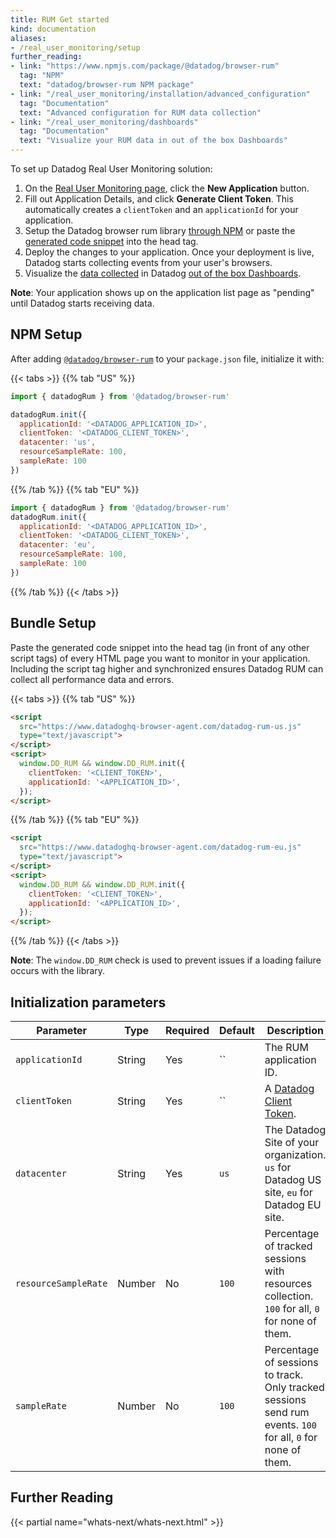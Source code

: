 ```yaml
---
title: RUM Get started
kind: documentation
aliases:
- /real_user_monitoring/setup
further_reading:
- link: "https://www.npmjs.com/package/@datadog/browser-rum"
  tag: "NPM"
  text: "datadog/browser-rum NPM package"
- link: "/real_user_monitoring/installation/advanced_configuration"
  tag: "Documentation"
  text: "Advanced configuration for RUM data collection"
- link: "/real_user_monitoring/dashboards"
  tag: "Documentation"
  text: "Visualize your RUM data in out of the box Dashboards"
---
```


To set up Datadog Real User Monitoring solution:

1. On the [Real User Monitoring page][1], click the **New Application** button.
2. Fill out  Application Details, and click **Generate Client Token**. This automatically creates a `clientToken` and an `applicationId` for your application.
3. Setup the Datadog browser rum library [through NPM](#npm-setup) or paste the [generated code snippet](#bundle-setup) into the head tag.
4. Deploy the changes to your application. Once your deployment is live, Datadog starts collecting events from your user's browsers.
5. Visualize the [data collected][2] in Datadog [out of the box Dashboards][3].

**Note**: Your application shows up on the application list page as "pending" until Datadog starts receiving data.

## NPM Setup

After adding [`@datadog/browser-rum`][4] to your `package.json` file, initialize it with:

{{< tabs >}}
{{% tab "US" %}}

```javascript
import { datadogRum } from '@datadog/browser-rum'

datadogRum.init({
  applicationId: '<DATADOG_APPLICATION_ID>',
  clientToken: '<DATADOG_CLIENT_TOKEN>',
  datacenter: 'us',
  resourceSampleRate: 100,
  sampleRate: 100
})
```

{{% /tab %}}
{{% tab "EU" %}}

```javascript
import { datadogRum } from '@datadog/browser-rum'
datadogRum.init({
  applicationId: '<DATADOG_APPLICATION_ID>',
  clientToken: '<DATADOG_CLIENT_TOKEN>',
  datacenter: 'eu',
  resourceSampleRate: 100,
  sampleRate: 100
})
```

{{% /tab %}}
{{< /tabs >}}

## Bundle Setup

Paste the generated code snippet into the head tag (in front of any other script tags) of every HTML page you want to monitor in your application. Including the script tag higher and synchronized ensures Datadog RUM can collect all performance data and errors.

{{< tabs >}}
{{% tab "US" %}}

```html
<script
  src="https://www.datadoghq-browser-agent.com/datadog-rum-us.js"
  type="text/javascript">
</script>
<script>
  window.DD_RUM && window.DD_RUM.init({
    clientToken: '<CLIENT_TOKEN>',
    applicationId: '<APPLICATION_ID>',
  });
</script>
```

{{% /tab %}}
{{% tab "EU" %}}

```html
<script
  src="https://www.datadoghq-browser-agent.com/datadog-rum-eu.js"
  type="text/javascript">
</script>
<script>
  window.DD_RUM && window.DD_RUM.init({
    clientToken: '<CLIENT_TOKEN>',
    applicationId: '<APPLICATION_ID>',
  });
</script>
```

{{% /tab %}}
{{< /tabs >}}

**Note**: The `window.DD_RUM` check is used to prevent issues if a loading failure occurs with the library.

## Initialization parameters

| Parameter            | Type   | Required | Default | Description                                                                                                  |
|----------------------|--------|----------|---------|--------------------------------------------------------------------------------------------------------------|
| `applicationId`      | String | Yes      | ``      | The RUM application ID.                                                                                      |
| `clientToken`        | String | Yes      | ``      | A [Datadog Client Token][5].                                                                                 |
| `datacenter`         | String | Yes      | `us`    | The Datadog Site of your organization. `us` for Datadog US site, `eu` for Datadog EU site.                   |
| `resourceSampleRate` | Number | No       | `100`   | Percentage of tracked sessions with resources collection. `100` for all, `0` for none of them.               |
| `sampleRate`         | Number | No       | `100`   | Percentage of sessions to track. Only tracked sessions send rum events. `100` for all, `0` for none of them. |

## Further Reading

{{< partial name="whats-next/whats-next.html" >}}

[1]: https://app.datadoghq.com/rum
[2]: /real_user_monitoring/data_collected
[3]: /real_user_monitoring/dashboards
[4]: https://www.npmjs.com/package/@datadog/browser-rum
[5]: /account_management/api-app-keys/#client-tokens
